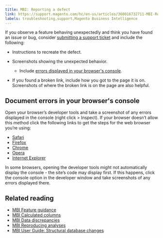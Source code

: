 ```yaml
---
title: MBI: Reporting a defect
link: https://support.magento.com/hc/en-us/articles/360016732711-MBI-Reporting-a-defect
labels: troubleshooting,support,Magento Business Intelligence
---
```


If you observe a feature behaving unexpectedly and think you have found an issue or bug, consider [submitting a support ticket](https://support.magento.com/hc/en-us/articles/360019088251) and include the following:

* Instructions to recreate the defect.
* Screenshots showing the unexpected behavior.
    
    * Include [errors displayed in your browser's console](https://support.magento.com/hc/en-us/articles/360016732711#browser_console).
    
    
    
* If you found a broken link, include how you got to the page it is on. Screenshots of where the broken link is on the page are also helpful.

## Document errors in your browser's console

Open your browser’s developer tools and take a screenshot of any errors displayed in the console (right click > Inspect). If your browser doesn’t allow this method click the following links to get the steps for the web browser you’re using:

* [Safari](http://www.technipages.com/mac-os-x-enable-web-inspector-in-safari)
* [Firefox](https://developer.mozilla.org/en-US/docs/Tools/Web_Console/Opening_the_Web_Console)
* [Chrome](https://developers.google.com/web/tools/chrome-devtools/?hl=en)
* [Opera](http://www.opera.com/dragonfly/documentation/)
* [Internet Explorer](https://msdn.microsoft.com/en-us/library/gg589512(v=vs.85).aspx#OpeningTools)

In some browsers, opening the developer tools might not automatically display the console - the site’s code may display first. If this happens, click the console option in the developer window and take screenshots of any errors displayed there.

## Related reading

* [MBI Feature guidance](https://support.magento.com/hc/en-us/articles/360016504792)
* [MBI Calculated columns](https://support.magento.com/hc/en-us/articles/360016505112)
* [MBI Data discrepancies](https://support.magento.com/hc/en-us/articles/360016505312)
* [MBI Reproducing analyses](https://support.magento.com/hc/en-us/articles/360016505592)
* [MBI User Guide: Structural database changes](https://support.magento.com/hc/en-us/articles/360016506112)